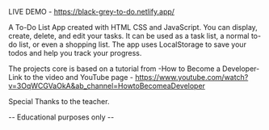 LIVE DEMO - https://black-grey-to-do.netlify.app/

A To-Do List App created with HTML CSS and JavaScript. 
You can display, create, delete, and edit your tasks. 
It can be used as a task list, a normal to-do list, or even a shopping list.
The app uses LocalStorage to save your todos and help you track your progress. 

The projects core is based on a tutorial from -How to Become a Developer- 
Link to the video and YouTube page - https://www.youtube.com/watch?v=3OqWCGVaOkA&ab_channel=HowtoBecomeaDeveloper

Special Thanks to the teacher.

-- Educational purposes only --
